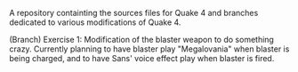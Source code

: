 A repository containting the sources files for Quake 4 and branches dedicated to various modifications of Quake 4.

(Branch) Exercise 1: Modification of the blaster weapon to do something crazy. Currently planning to have blaster play "Megalovania" when blaster is being charged, and to have Sans' voice effect play when blaster is fired. 
